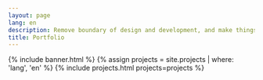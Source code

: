 ```yaml
---
layout: page
lang: en
description: Remove boundary of design and development, and make things motivated
title: Portfolio
---
```


{% include banner.html %}
{% assign projects = site.projects | where: 'lang', 'en' %}
{% include projects.html projects=projects %}
